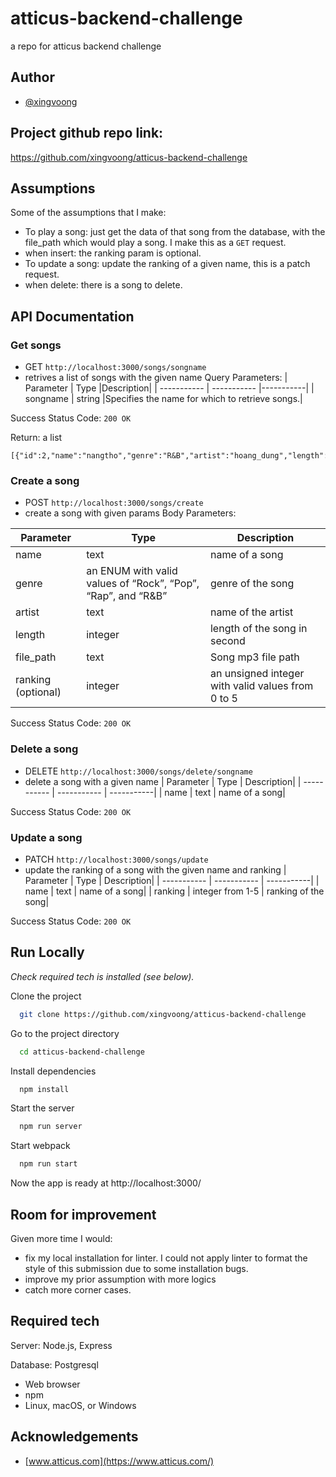 
# atticus-backend-challenge
a repo for atticus backend challenge

## Author
- [@xingvoong](https://github.com/xingvoong)


## Project github repo link:
https://github.com/xingvoong/atticus-backend-challenge



## Assumptions
Some of the assumptions that I make:
- To play a song: just get the data of that song from the database, with the file_path which would play a song.  I make this as a `GET` request.
- when insert: the ranking param is optional.
- To update a song: update the ranking of a given name, this is a patch request.
- when delete: there is a song to delete.
## API Documentation

### Get songs
* GET `http://localhost:3000/songs/songname`
* retrives a list of songs with the given name
Query Parameters:
| Parameter   | Type        |Description|
| ----------- | ----------- |-----------|
| songname  | string    |Specifies the name for which to retrieve songs.|

Success Status Code: `200 OK`

Return: a list
```
[{"id":2,"name":"nangtho","genre":"R&B","artist":"hoang_dung","length":200,"file_path":"nangtho_file_path","ranking":3}]
```
### Create a song
- POST `http://localhost:3000/songs/create`
- create a song with given params
Body Parameters:

| Parameter   | Type        | Description|
| ----------- | ----------- | -----------|
| name        | text        | name of a song|
| genre        | an ENUM with valid values of “Rock”, “Pop”, “Rap”, and “R&B”        | genre of the song |
| artist       | text        | name of the artist|
| length  | integer     | length of the song in second|
| file_path  | text     | Song mp3 file path|
| ranking (optional)  |   integer   | an unsigned integer with valid values from 0 to 5|

Success Status Code: `200 OK`


### Delete a song
- DELETE `http://localhost:3000/songs/delete/songname`
- delete a song with a given name
| Parameter   | Type        | Description|
| ----------- | ----------- | -----------|
| name        | text        | name of a song|

Success Status Code: `200 OK`

### Update a song
- PATCH `http://localhost:3000/songs/update`
- update the ranking of a song with the given name and ranking
| Parameter   | Type        | Description|
| ----------- | ----------- | -----------|
| name        | text        | name of a song|
| ranking       | integer from 1-5        | ranking of the song|

Success Status Code: `200 OK`


## Run Locally
_Check required tech is installed (see below)._



Clone the project

```bash
  git clone https://github.com/xingvoong/atticus-backend-challenge
```

Go to the project directory

```bash
  cd atticus-backend-challenge
```

Install dependencies

```bash
  npm install
```

Start the server

```bash
  npm run server
```

Start webpack

```bash
  npm run start
```
Now the app is ready at http://localhost:3000/

## Room for improvement
Given more time I would:
- fix my local installation for linter.  I could not apply linter to format the style of this submission due to some installation bugs.
- improve my prior assumption with more logics
- catch more corner cases.
## Required tech
Server: Node.js, Express

Database: Postgresql

* Web browser
* npm
* Linux, macOS, or Windows
## Acknowledgements

 - [www.atticus.com](https://www.atticus.com/)